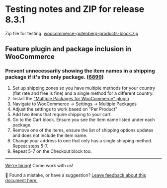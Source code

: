 # Testing notes and ZIP for release 8.3.1

Zip file for testing: [woocommerce-gutenberg-products-block.zip](https://github.com/woocommerce/woocommerce-blocks/files/9358719/woocommerce-gutenberg-products-block.zip)

## Feature plugin and package inclusion in WooCommerce

### Prevent unnecessarily showing the item names in a shipping package if it's the only package. ([6899](https://github.com/woocommerce/woocommerce-blocks/pull/6899))

1. Set up shipping zones so you have multiple methods for your country (flat rate and free is fine) and a single method for a different country.
2. Install the ["Multiple Packages for WooCommerce" plugin](https://wordpress.org/plugins/multiple-packages-for-woocommerce/)
3. Navigate to WooCommerce -> Settings -> Multiple Packages
4. Adjust the settings to work based on "Per Product"
5. Add two items that require shipping to your cart.
6. Go to the Cart block. Ensure you see the item name listed under each package.
7. Remove one of the items, ensure the list of shipping options updates and does not include the item name.
8. Change your address to one that only has a single shipping method. Repeat steps 5-7.
9. Repeat 5-7 on the Checkout block too.

<!-- FEEDBACK -->

---

[We're hiring!](https://woocommerce.com/careers/) Come work with us!

🐞 Found a mistake, or have a suggestion? [Leave feedback about this document here.](https://github.com/woocommerce/woocommerce-blocks/issues/new?assignees=&labels=type%3A+documentation&template=--doc-feedback.md&title=Feedback%20on%20./docs/internal-developers/testing/releases/810.md)

<!-- /FEEDBACK -->
